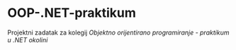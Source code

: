 # OOP-.NET-praktikum
Projektni zadatak za kolegij  _Objektno orijentirano programiranje - praktikum u .NET okolini_

